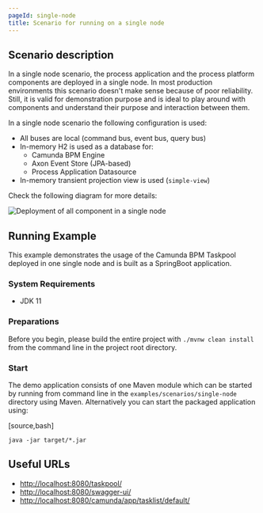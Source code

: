 ```yaml
---
pageId: single-node
title: Scenario for running on a single node
---
```


## Scenario description

In a single node scenario, the process application and the process platform components are deployed in a single node.
In most production environments this scenario doesn't make sense because of poor reliability. Still, it is valid for
demonstration purpose and is ideal to play around with components and understand their purpose and interaction between them.

In a single node scenario the following configuration is used:

* All buses are local (command bus, event bus, query bus)
* In-memory H2 is used as a database for:
  - Camunda BPM Engine
  - Axon Event Store (JPA-based)
  - Process Application Datasource
* In-memory transient projection view is used (`simple-view`)

Check the following diagram for more details:

![Deployment of all component in a single node](../../../img/deployment-single.png)

## Running Example

This example demonstrates the usage of the Camunda BPM Taskpool deployed in one single node and is
built as a SpringBoot application.

### System Requirements

* JDK 11

### Preparations

Before you begin, please build the entire project with `./mvnw clean install` from the command line in the project root directory.

### Start

The demo application consists of one Maven module which can be started by running from command line in
the `examples/scenarios/single-node` directory using Maven. Alternatively you can start the packaged application using:

[source,bash]
```
java -jar target/*.jar
```

## Useful URLs

* [http://localhost:8080/taskpool/](http://localhost:8080/taskpool/)
* [http://localhost:8080/swagger-ui/](http://localhost:8080/swagger-ui/)
* [http://localhost:8080/camunda/app/tasklist/default/](http://localhost:8080/camunda/app/tasklist/default/)
